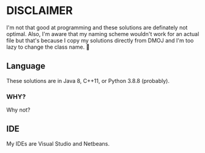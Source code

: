 # DISCLAIMER
I'm not that good at programming and these solutions are definately not optimal. Also, I'm aware that my naming scheme wouldn't work for an actual file but that's because I copy my solutions directly from DMOJ and I'm too lazy to change the class name. :shrug:

## Language
These solutions are in Java 8, C++11, or Python 3.8.8 (probably).

### WHY?

Why not?

## IDE

My IDEs are Visual Studio and Netbeans.
